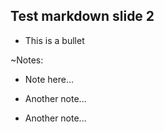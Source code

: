 ## Test markdown slide 2

*   This is a bullet

~Notes:

*   Note here...

*   Another note...

*   Another note...
